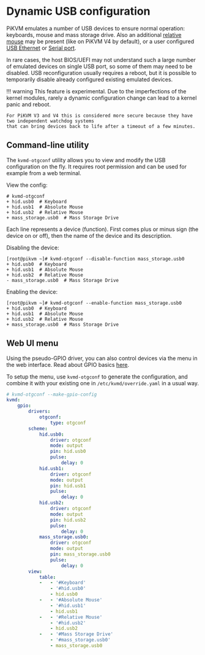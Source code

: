 # Dynamic USB configuration

PiKVM emulates a number of USB devices to ensure normal operation: keyboards, mouse and mass storage drive.
Also an additional [relative mouse](mouse.md) may be present (like on PiKVM V4 by default),
or a user configured [USB Ethernet](usb_ethernet.md) or [Serial port](usb_serial.md).

In rare cases, the host BIOS/UEFI may not understand such a large number of emulated devices on single USB port,
so some of them may need to be disabled. USB reconfiguration usually requires a reboot, but it is possible
to temporarily disable already configured existing emulated devices.

!!! warning
    This feature is experimental. Due to the imperfections of the kernel modules, rarely a dynamic configuration change
    can lead to a kernel panic and reboot.

    For PiKVM V3 and V4 this is considered more secure because they have two independent watchdog systems
    that can bring devices back to life after a timeout of a few minutes.


## Command-line utility

The `kvmd-otgconf` utility allows you to view and modify the USB configuration on the fly.
It requires root permission and can be used for example from a web terminal.

View the config:
```
# kvmd-otgconf
+ hid.usb0  # Keyboard
+ hid.usb1  # Absolute Mouse
+ hid.usb2  # Relative Mouse
+ mass_storage.usb0  # Mass Storage Drive
```
Each line represents a device (function). First comes plus or minus sign (the device on or off), then the name of the device and its description.

Disabling the device:
```
[root@pikvm ~]# kvmd-otgconf --disable-function mass_storage.usb0
+ hid.usb0  # Keyboard
+ hid.usb1  # Absolute Mouse
+ hid.usb2  # Relative Mouse
- mass_storage.usb0  # Mass Storage Drive
```

Enabling the device:
```
[root@pikvm ~]# kvmd-otgconf --enable-function mass_storage.usb0
+ hid.usb0  # Keyboard
+ hid.usb1  # Absolute Mouse
+ hid.usb2  # Relative Mouse
+ mass_storage.usb0  # Mass Storage Drive
```


## Web UI menu

Using the pseudo-GPIO driver, you can also control devices via the menu in the web interface.
Read about GPIO basics [here](gpio.md).

To setup the menu, use `kvmd-otgconf` to generate the configuration, and combine it
with your existing one in `/etc/kvmd/override.yaml` in a usual way.

```yaml
# kvmd-otgconf --make-gpio-config
kvmd:
    gpio:
        drivers:
            otgconf:
                type: otgconf
        scheme:
            hid.usb0:
                driver: otgconf
                mode: output
                pin: hid.usb0
                pulse:
                    delay: 0
            hid.usb1:
                driver: otgconf
                mode: output
                pin: hid.usb1
                pulse:
                    delay: 0
            hid.usb2:
                driver: otgconf
                mode: output
                pin: hid.usb2
                pulse:
                    delay: 0
            mass_storage.usb0:
                driver: otgconf
                mode: output
                pin: mass_storage.usb0
                pulse:
                    delay: 0
        view:
            table:
            -   - '#Keyboard'
                - '#hid.usb0'
                - hid.usb0
            -   - '#Absolute Mouse'
                - '#hid.usb1'
                - hid.usb1
            -   - '#Relative Mouse'
                - '#hid.usb2'
                - hid.usb2
            -   - '#Mass Storage Drive'
                - '#mass_storage.usb0'
                - mass_storage.usb0
```
